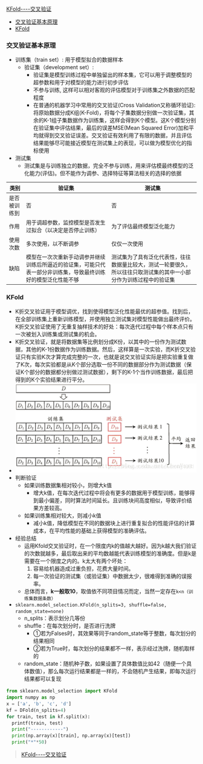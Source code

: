 [KFold----交叉验证](#top)

- [交叉验证基本原理](#交叉验证基本原理)
- [KFold](#kfold)

### 交叉验证基本原理

- 训练集（train set）: 用于模型拟合的数据样本
  - 验证集（development set）: 
    - 验证集是模型训练过程中单独留出的样本集，它可以用于调整模型的超参数和用于对模型的能力进行初步评估
    - 不参与训练, 这样可以相对客观的评估模型对于训练集之外数据的匹配程度
    - 在普通的机器学习中常用的交叉验证(Cross Validation又称循环验证): 将原始数据分成K组(K-Fold)，将每个子集数据分别做一次验证集，其余的K-1组子集数据作为训练集，这样会得到K个模型。这K个模型分别在验证集中评估结果，最后的误差MSE(Mean Squared Error)加和平均就得到交叉验证误差。交叉验证有效利用了有限的数据，并且评估结果能够尽可能接近模型在测试集上的表现，可以做为模型优化的指标使用
- 测试集
  - 测试集是与训练独立的数据，完全不参与训练，用来评估模最终模型的泛化能力(评估)。但不能作为调参、选择特征等算法相关的选择的依据

|类别  | 验证集|测试集|
|---|---|---|
|是否被训练到 |否 |否|
|作用|	用于调超参数，监控模型是否发生过拟合（以决定是否停止训练）|	为了评估最终模型泛化能力|
|使用次数|	多次使用，以不断调参	|仅仅一次使用|
|缺陷|	模型在一次次重新手动调参并继续训练后所逼近的验证集，可能只代表一部分非训练集，导致最终训练好的模型泛化性能不够	|测试集为了具有泛化代表性，往往数据量比较大，测试一轮要很久，所以往往只取测试集的其中一小部分作为训练过程中的验证集|

### KFold

- K折交叉验证用于模型调优，找到使得模型泛化性能最优的超参值。找到后，在全部训练集上重新训练模型，并使用独立测试集对模型性能做出最终评价。K折交叉验证使用了无重复抽样技术的好处：每次迭代过程中每个样本点只有一次被划入训练集或测试集的机会。
- K折交叉验证，就是将数据集等比例划分成K份，以其中的一份作为测试数据，其他的K-1份数据作为训练数据。然后，这样算是一次实验，而K折交叉验证只有实验K次才算完成完整的一次，也就是说交叉验证实际是把实验重复做了K次，每次实验都是从K个部分选取一份不同的数据部分作为测试数据（保证K个部分的数据都分别做过测试数据），剩下的K-1个当作训练数据，最后把得到的K个实验结果进行平分。
- ![KFold](KFold.png)
- 判断验证
  - 如果训练数据集相对较小，则增大k值
    - 增大k值，在每次迭代过程中将会有更多的数据用于模型训练，能够得到最小偏差，同时算法时间延长。且训练块间高度相似，导致评价结果方差较高。
  - 如果训练集相对较大，则减小k值
    - 减小k值，降低模型在不同的数据块上进行重复拟合的性能评估的计算成本，在平均性能的基础上获得模型的准确评估。
- 经验总结
  - 运用Kfold交叉验证时，在一个限度内k的值越大越好。因为k越大我们验证的次数就越多，最后取出来的平均数越能代表训练模型的准确度。但是k是需要在一个限度之内的。k太大有两个坏处：
    1. 容易给机器造成过重负担，花费大量时间。
    2. 每一次验证的测试集（或验证集）中数据太少，很难得到准确的误报率。
  - 总体而言，**k一般取10**，取值依不同项目情况而定，当然一定存在`k<n（训练集数据条数）`
- `sklearn.model_selection.KFold(n_splits=3, shuffle=false, random_state=none)`
  - n_splits：表示划分几等份
  - shuffle：在每次划分时，是否进行洗牌
    - ①若为Falses时，其效果等同于random_state等于整数，每次划分的结果相同
    - ②若为True时，每次划分的结果都不一样，表示经过洗牌，随机取样的
  - random_state：随机种子数，如果设置了具体数值比如42（随便一个具体数值），那么每次运行结果都是一样的，不会随机产生结果，即每次运行结果都可以复现

```python
from sklearn.model_selection import KFold
import numpy as np
x = ['a', 'b', 'c', 'd']
kf = DFold(n_splits=4)
for train, test in kf.split(x):
  printf(train, test)
  print("------------")
  print(np.array(x)[train], np.array(x)[test])
  print("*"*50)
```

> [KFold----交叉验证](https://blog.csdn.net/xiaohutong1991/article/details/107924703)

